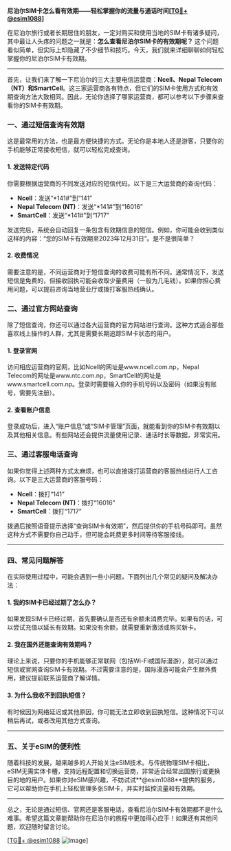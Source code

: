 **尼泊尔SIM卡怎么看有效期——轻松掌握你的流量与通话时间[[TG💪+ @esim1088](https://t.me/s/esim1088)]**

在尼泊尔旅行或者长期居住的朋友，一定对购买和使用当地的SIM卡有诸多疑问，其中最让人头疼的问题之一就是：**怎么查看尼泊尔SIM卡的有效期呢？** 这个问题看似简单，但实际上却隐藏了不少细节和技巧。今天，我们就来详细聊聊如何轻松掌握你的尼泊尔SIM卡有效期。

---

首先，让我们来了解一下尼泊尔的三大主要电信运营商：**Ncell、Nepal Telecom（NT）和SmartCell**。这三家运营商各有特点，但它们的SIM卡使用方式和有效期查询方法大致相同。因此，无论你选择了哪家运营商，都可以参考以下步骤来查看你的SIM卡有效期。

### **一、通过短信查询有效期**
这是最常用的方法，也是最方便快捷的方式。无论你是本地人还是游客，只要你的手机能够正常接收短信，就可以轻松完成查询。

#### **1. 发送特定代码**
你需要根据运营商的不同发送对应的短信代码。以下是三大运营商的查询代码：

- **Ncell**：发送“*141#”到“141”
- **Nepal Telecom (NT)**：发送“*141#”到“16016”
- **SmartCell**：发送“*141#”到“1717”

发送完后，系统会自动回复一条包含有效期信息的短信。例如，你可能会收到类似这样的内容：“您的SIM卡有效期至2023年12月31日”。是不是很简单？

#### **2. 收费情况**
需要注意的是，不同运营商对于短信查询的收费可能有所不同。通常情况下，发送短信是免费的，但接收回执可能会收取少量费用（一般为几毛钱）。如果你担心费用问题，可以提前咨询当地营业厅或拨打客服热线确认。

### **二、通过官方网站查询**
除了短信查询，你还可以通过各大运营商的官方网站进行查询。这种方式适合那些喜欢线上操作的人群，尤其是需要长期追踪SIM卡状态的用户。

#### **1. 登录官网**
访问相应运营商的官网，比如Ncell的网址是www.ncell.com.np，Nepal Telecom的网址是www.ntc.com.np，SmartCell的网址是www.smartcell.com.np。登录时需要输入你的手机号码以及密码（如果没有账号，需要先注册）。

#### **2. 查看账户信息**
登录成功后，进入“账户信息”或“SIM卡管理”页面，就能看到你的SIM卡有效期以及其他相关信息。有些网站还会提供流量使用记录、通话时长等数据，非常实用。

### **三、通过客服电话查询**
如果你觉得上述两种方式太麻烦，也可以直接拨打运营商的客服热线进行人工咨询。以下是三大运营商的客服号码：

- **Ncell**：拨打“141”
- **Nepal Telecom (NT)**：拨打“16016”
- **SmartCell**：拨打“1717”

拨通后按照语音提示选择“查询SIM卡有效期”，然后提供你的手机号码即可。虽然这种方式不需要你自己动手，但可能会耗费更多时间等待客服接线。

---

### **四、常见问题解答**
在实际使用过程中，可能会遇到一些小问题，下面列出几个常见的疑问及解决办法：

#### **1. 我的SIM卡已经过期了怎么办？**
如果发现SIM卡已经过期，首先要确认是否还有余额未消费完毕。如果有的话，可以尝试充值以延长有效期。如果没有余额，就需要重新激活或购买新卡。

#### **2. 我在国外还能查询有效期吗？**
理论上来说，只要你的手机能够正常联网（包括Wi-Fi或国际漫游），就可以通过短信或官网查询SIM卡有效期。不过需要注意的是，国际漫游可能会产生额外费用，建议提前联系运营商了解详情。

#### **3. 为什么我收不到回执短信？**
有时候因为网络延迟或其他原因，你可能无法立即收到回执短信。这种情况下可以稍后再试，或者改用其他方式查询。

---

### **五、关于eSIM的便利性**
随着科技的发展，越来越多的人开始关注eSIM技术。与传统物理SIM卡相比，eSIM无需实体卡槽，支持远程配置和切换运营商，非常适合经常出国旅行或更换目的地的用户。如果你对eSIM感兴趣，不妨试试**@esim1088**提供的服务，它可以帮助你在手机上轻松管理多张SIM卡，并实时监控流量和有效期。

---

总之，无论是通过短信、官网还是客服电话，查看尼泊尔SIM卡有效期都不是什么难事。希望这篇文章能帮助你在尼泊尔的旅程中更加得心应手！如果还有其他问题，欢迎随时留言讨论。

[[TG💪+ @esim1088](https://t.me/s/esim1088) ![Image](https://i.postimg.cc/4NQfJmqS/Snipaste-2025-05-13-00-14-12.png)]